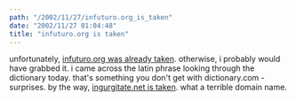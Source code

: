 ```yaml
---
path: "/2002/11/27/infuturo.org_is_taken" 
date: "2002/11/27 01:04:48" 
title: "infuturo.org is taken" 
---
```

<p>unfortunately, <a href="http://www.directnic.org/search/index.cgi?q=infuturo.org&amp;search=linguatron">infuturo.org was already taken</a>. otherwise, i probably would have grabbed it. i came across the latin phrase looking through the dictionary today. that's something you don't get with dictionary.com - surprises. by the way, <a href="http://www.ingurgitate.net/">ingurgitate.net is taken</a>. what a terrible domain name.</p>